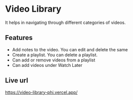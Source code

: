 # Video Library

It helps in navigating through different categories of videos.

## Features
- Add notes to the video. You can edit and delete the same
- Create a playlist. You can delete a playlist.
- Can add or remove videos from a playlist
- Can add videos under Watch Later


## Live url
https://video-library-phi.vercel.app/
